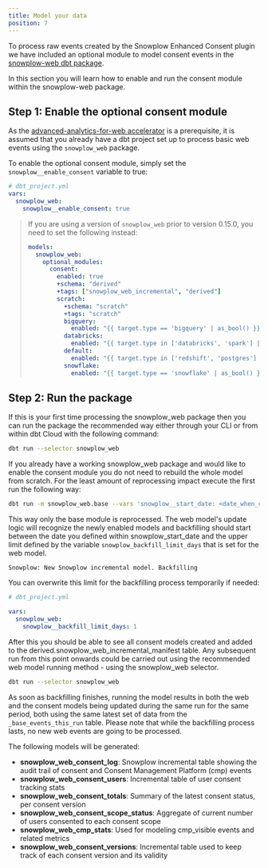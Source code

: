 ```yaml
---
title: Model your data
position: 7
---
```


To process raw events created by the Snowplow Enhanced Consent plugin we have included an optional module to model consent events in the [snowplow-web dbt package](https://hub.getdbt.com/snowplow/snowplow_web/latest/).

In this section you will learn how to enable and run the consent module within the snowplow-web package.

## Step 1: Enable the optional consent module

As the [advanced-analytics-for-web accelerator](https://docs.snowplow.io/accelerators/web/) is a prerequisite, it is assumed that you already have a dbt project set up to process basic web events using the `snowplow_web` package.

To enable the optional consent module, simply set the `snowplow__enable_consent` variable to true:

```yml
# dbt_project.yml
vars:
  snowplow_web:
    snowplow__enable_consent: true
```

> If you are using a version of `snowplow_web` prior to version 0.15.0, you need to set the following instead:
>   
>   ```yml
>   models:
>     snowplow_web:
>       optional_modules:
>         consent:
>           enabled: true
>           +schema: "derived"
>           +tags: ["snowplow_web_incremental", "derived"]
>           scratch:
>             +schema: "scratch"
>             +tags: "scratch"
>             bigquery:
>               enabled: "{{ target.type == 'bigquery' | as_bool() }}"
>             databricks:
>               enabled: "{{ target.type in ['databricks', 'spark'] | as_bool() }}"
>             default:
>               enabled: "{{ target.type in ['redshift', 'postgres'] | as_bool() }}"
>             snowflake:
>               enabled: "{{ target.type == 'snowflake' | as_bool() }}"
>   ```

## Step 2: Run the package

If this is your first time processing the snowplow_web package then you can run the package the recommended way either through your CLI or from within dbt Cloud with the following command:

```bash
dbt run --selector snowplow_web
```

If you already have a working snowplow_web package and would like to enable the consent module you do not need to rebuild the whole model from scratch. For the least amount of reprocessing impact execute the first run the following way:

```bash
dbt run -m snowplow_web.base --vars 'snowplow__start_date: <date_when_consent_tracking_starts>'
```

This way only the base module is reprocessed. The web model's update logic will recognize the newly enabled models and backfilling should start between the date you defined within snowplow_start_date and the upper limit defined by the variable `snowplow_backfill_limit_days` that is set for the web model.

`Snowplow: New Snowplow incremental model. Backfilling`

You can overwrite this limit for the backfilling process temporarily if needed:

```yml
# dbt_project.yml

vars:
  snowplow_web:
    snowplow__backfill_limit_days: 1
```

After this you should be able to see all consent models created and added to the derived.snowplow_web_incremental_manifest table. Any subsequent run from this point onwards could be carried out using the recommended web model running method - using the snowplow_web selector.

```bash
dbt run --selector snowplow_web
```

As soon as backfilling finishes, running the model results in both the web and the consent models being updated during the same run for the same period, both using the same latest set of data from the `_base_events_this_run` table. Please note that while the backfilling process lasts, no new web events are going to be processed.

The following models will be generated:

- **snowplow_web_consent_log**: Snowplow incremental table showing the audit trail of consent and Consent Management Platform (cmp) events
- **snowplow_web_consent_users**: Incremental table of user consent tracking stats
- **snowplow_web_consent_totals**: Summary of the latest consent status, per consent version
- **snowplow_web_consent_scope_status**: Aggregate of current number of users consented to each consent scope
- **snowplow_web_cmp_stats**: Used for modeling cmp_visible events and related metrics
- **snowplow_web_consent_versions**: Incremental table used to keep track of each consent version and its validity
